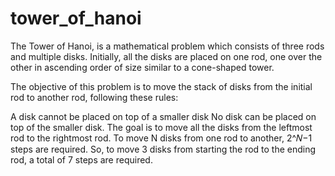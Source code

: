 # tower_of_hanoi
The Tower of Hanoi, is a mathematical problem which consists of three rods and multiple disks. Initially, all the disks are placed on one rod, one over the other in ascending order of size similar to a cone-shaped tower.

The objective of this problem is to move the stack of disks from the initial rod to another rod, following these rules:

A disk cannot be placed on top of a smaller disk
No disk can be placed on top of the smaller disk.
The goal is to move all the disks from the leftmost rod to the rightmost rod. To move N disks from one rod to another, 2^𝑁−1 steps are required. So, to move 3 disks from starting the rod to the ending rod, a total of 7 steps are required.
